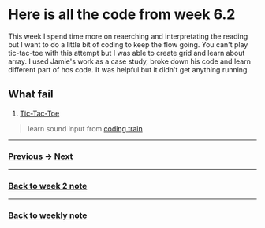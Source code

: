 # Here is all the code from week 6.2
This week I spend time more on reaerching and interpretating the reading but I want to do a little bit of coding to keep the flow going. You can't play tic-tac-toe with this attempt but I was able to create grid and learn about array. I used Jamie's work as a case study, broke down his code and learn different part of hos code. It was helpful but it didn't get anything running.    

## What fail
1. [Tic-Tac-Toe](https://napasornc.github.io/c0dew0rd/processing/week06.2/tic_tac_toe/)

> learn sound input from [coding train](https://youtu.be/GTWrWM1UsnA)

---------------------------------------------------
### [Previous](https://github.com/napasornc/c0dew0rd/tree/master/processing/week06.1) -> [Next](https://github.com/napasornc/c0dew0rd/tree/master/processing/week07)  

--------------------------------------------------
### [Back to week 2 note](https://github.com/napasornc/c0dew0rd/tree/master/week%2006.2)

--------------------------------------------------
### [Back to weekly note](https://napasornc.github.io/c0dew0rd/)


